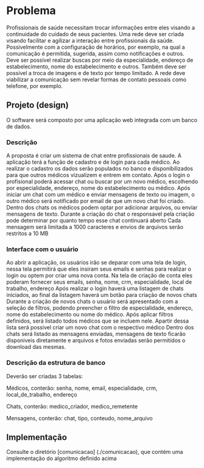 # Problema

Profissionais de saúde necessitam trocar informações entre eles visando a continuidade do cuidado de seus pacientes.
Uma rede deve ser criada visando facilitar e agilizar a interação entre profissionais da saúde. 
Possivelmente com a configuração de horários, por exemplo, na qual a comunicação é permitida, sugerida, assim como notificações e outros.
Deve ser possível realizar buscas por meio da especialidade, endereço de estabelecimento, nome do estabelecimento e outros. 
Também deve ser possível a troca de imagens e de texto por tempo limitado.
A rede deve viabilizar a comunicação sem revelar formas de contato pessoais como telefone, por exemplo.

## Projeto (design)

O software será composto por uma aplicação web integrada com um banco de dados.

### Descrição

A proposta é criar um sistema de chat entre profissionais de saude.
A aplicação terá a função de cadastro e de login para cada médico. Ao realizar o cadastro os dados serão populados no banco e disponibilizados para que outros médicos vizualizem e  entrem em contato.
Após o login o profisional poderá acessar chat ou buscar por um novo médico, escolhendo por especialidade, endereço, nome do estabelecimento ou médico.
Após iniciar um chat com um médico e enviar mensagens de texto ou imagem, o outro médico será notificado por email de que um novo chat foi criado.
Dentro dos chats os médicos podem optar por adicionar arquivos, ou enviar mensagens de texto.
Durante a criação do chat o responsavel pela criação pode determinar por quanto tempo esse chat continuará aberto
Cada mensagem será limitada a 1000 caracteres e envios de arquivos serão restritos a 10 MB

### Interface com o usuário

Ao abrir a aplicação, os usuários irão se deparar com uma tela de login, nessa tela permitirá que eles insiram seus emails e senhas para realizar o login ou optem por criar uma nova conta.
Na tela de criação de conta eles poderam fornecer seus emails, senha, nome, crm, especialidade, local de trabalho, endereço
Após realizar o login haverá uma listagem de chats iniciados, ao final da listagem haverá um botão para criação de novos chats
Durante a criação de novos chats o usuário será apresentado com a seleção de filtros, podendo preencher o filtro de especialidade, endereço, nome do estabelecimento ou nome do médico. 
Após aplicar filtros definidos, será listado todos médicos que se incluem nele. Apartir dessa lista será possivel criar um novo chat com o respectivo médico
Dentro dos chats será listado as mensagens enviadas, mensagens de texto ficarão disponiveis diretamente e arquivos e fotos enviadas serão permitidos o download das mesmas.


### Descrição da estrutura de banco

Deverão ser criadas 3 tabelas:

Médicos, conterão: senha, nome, email, especialidade, crm, local_de_trabalho, endereço

Chats, conterão: medico_criador, medico_remetente

Mensagens, conterão: chat, tipo, conteudo, nome_arquivo

## Implementação

Consulte o diretório [comunicacao] (./comunicacao), que contém uma implementação
do algoritmo definido acima
